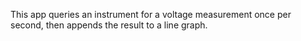 This app queries an instrument for a voltage measurement once per second, then appends the result to a line graph.
